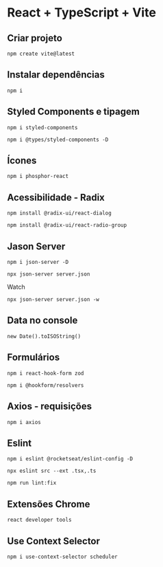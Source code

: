 # React + TypeScript + Vite

## Criar projeto 

`npm create vite@latest`

## Instalar dependências 

`npm i`

## Styled Components e tipagem

`npm i styled-components`

`npm i @types/styled-components -D`

## Ícones

`npm i phosphor-react`

## Acessibilidade - Radix

`npm install @radix-ui/react-dialog`

`npm install @radix-ui/react-radio-group`

## Jason Server

`npm i json-server -D`

`npx json-server server.json`

<p>Watch</p>

`npx json-server server.json -w`

## Data no console

`new Date().toISOString()`

## Formulários

`npm i react-hook-form zod`

`npm i @hookform/resolvers`

## Axios - requisições

`npm i axios`

## Eslint 

`npm i eslint @rocketseat/eslint-config -D`

`npx eslint src --ext .tsx,.ts`

`npm run lint:fix`

## Extensões Chrome

`react developer tools`

## Use Context Selector

`npm i use-context-selector scheduler`